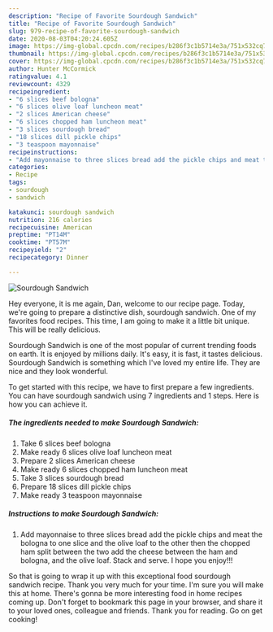 ```yaml
---
description: "Recipe of Favorite Sourdough Sandwich"
title: "Recipe of Favorite Sourdough Sandwich"
slug: 979-recipe-of-favorite-sourdough-sandwich
date: 2020-08-03T04:20:24.605Z
image: https://img-global.cpcdn.com/recipes/b286f3c1b5714e3a/751x532cq70/sourdough-sandwich-recipe-main-photo.jpg
thumbnail: https://img-global.cpcdn.com/recipes/b286f3c1b5714e3a/751x532cq70/sourdough-sandwich-recipe-main-photo.jpg
cover: https://img-global.cpcdn.com/recipes/b286f3c1b5714e3a/751x532cq70/sourdough-sandwich-recipe-main-photo.jpg
author: Hunter McCormick
ratingvalue: 4.1
reviewcount: 4329
recipeingredient:
- "6 slices beef bologna"
- "6 slices olive loaf luncheon meat"
- "2 slices American cheese"
- "6 slices chopped ham luncheon meat"
- "3 slices sourdough bread"
- "18 slices dill pickle chips"
- "3 teaspoon mayonnaise"
recipeinstructions:
- "Add mayonnaise to three slices bread add the pickle chips and meat the bologna to one slice and the olive loaf to the other then the chopped ham split between the two add the cheese between the ham and bologna, and the olive loaf. Stack and serve. I hope you enjoy!!!"
categories:
- Recipe
tags:
- sourdough
- sandwich

katakunci: sourdough sandwich 
nutrition: 216 calories
recipecuisine: American
preptime: "PT14M"
cooktime: "PT57M"
recipeyield: "2"
recipecategory: Dinner

---
```



![Sourdough Sandwich](https://img-global.cpcdn.com/recipes/b286f3c1b5714e3a/751x532cq70/sourdough-sandwich-recipe-main-photo.jpg)

Hey everyone, it is me again, Dan, welcome to our recipe page. Today, we're going to prepare a distinctive dish, sourdough sandwich. One of my favorites food recipes. This time, I am going to make it a little bit unique. This will be really delicious.

Sourdough Sandwich is one of the most popular of current trending foods on earth. It is enjoyed by millions daily. It's easy, it is fast, it tastes delicious. Sourdough Sandwich is something which I've loved my entire life. They are nice and they look wonderful.




To get started with this recipe, we have to first prepare a few ingredients. You can have sourdough sandwich using 7 ingredients and 1 steps. Here is how you can achieve it.

<!--inarticleads1-->

##### The ingredients needed to make Sourdough Sandwich:

1. Take 6 slices beef bologna
1. Make ready 6 slices olive loaf luncheon meat
1. Prepare 2 slices American cheese
1. Make ready 6 slices chopped ham luncheon meat
1. Take 3 slices sourdough bread
1. Prepare 18 slices dill pickle chips
1. Make ready 3 teaspoon mayonnaise




<!--inarticleads2-->

##### Instructions to make Sourdough Sandwich:

1. Add mayonnaise to three slices bread add the pickle chips and meat the bologna to one slice and the olive loaf to the other then the chopped ham split between the two add the cheese between the ham and bologna, and the olive loaf. Stack and serve. I hope you enjoy!!!




So that is going to wrap it up with this exceptional food sourdough sandwich recipe. Thank you very much for your time. I'm sure you will make this at home. There's gonna be more interesting food in home recipes coming up. Don't forget to bookmark this page in your browser, and share it to your loved ones, colleague and friends. Thank you for reading. Go on get cooking!
